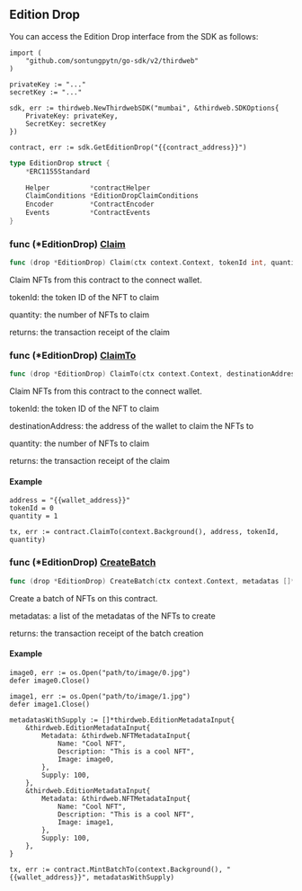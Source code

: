 
## Edition Drop

You can access the Edition Drop interface from the SDK as follows:

```
import (
	"github.com/sontungpytn/go-sdk/v2/thirdweb"
)

privateKey := "..."
secretKey := "..."

sdk, err := thirdweb.NewThirdwebSDK("mumbai", &thirdweb.SDKOptions{
	PrivateKey: privateKey,
	SecretKey: secretKey
})

contract, err := sdk.GetEditionDrop("{{contract_address}}")
```

```go
type EditionDrop struct {
    *ERC1155Standard

    Helper          *contractHelper
    ClaimConditions *EditionDropClaimConditions
    Encoder         *ContractEncoder
    Events          *ContractEvents
}
```

### func \(\*EditionDrop\) [Claim](<https://github.com/thirdweb-dev/go-sdk/blob/main/thirdweb/edition_drop.go#L121>)

```go
func (drop *EditionDrop) Claim(ctx context.Context, tokenId int, quantity int) (*types.Transaction, error)
```

Claim NFTs from this contract to the connect wallet.

tokenId: the token ID of the NFT to claim

quantity: the number of NFTs to claim

returns: the transaction receipt of the claim

### func \(\*EditionDrop\) [ClaimTo](<https://github.com/thirdweb-dev/go-sdk/blob/main/thirdweb/edition_drop.go#L142>)

```go
func (drop *EditionDrop) ClaimTo(ctx context.Context, destinationAddress string, tokenId int, quantity int) (*types.Transaction, error)
```

Claim NFTs from this contract to the connect wallet.

tokenId: the token ID of the NFT to claim

destinationAddress: the address of the wallet to claim the NFTs to

quantity: the number of NFTs to claim

returns: the transaction receipt of the claim

#### Example

```
address = "{{wallet_address}}"
tokenId = 0
quantity = 1

tx, err := contract.ClaimTo(context.Background(), address, tokenId, quantity)
```

### func \(\*EditionDrop\) [CreateBatch](<https://github.com/thirdweb-dev/go-sdk/blob/main/thirdweb/edition_drop.go#L110>)

```go
func (drop *EditionDrop) CreateBatch(ctx context.Context, metadatas []*NFTMetadataInput) (*types.Transaction, error)
```

Create a batch of NFTs on this contract.

metadatas: a list of the metadatas of the NFTs to create

returns: the transaction receipt of the batch creation

#### Example

```
image0, err := os.Open("path/to/image/0.jpg")
defer image0.Close()

image1, err := os.Open("path/to/image/1.jpg")
defer image1.Close()

metadatasWithSupply := []*thirdweb.EditionMetadataInput{
	&thirdweb.EditionMetadataInput{
		Metadata: &thirdweb.NFTMetadataInput{
			Name: "Cool NFT",
			Description: "This is a cool NFT",
			Image: image0,
		},
		Supply: 100,
	},
	&thirdweb.EditionMetadataInput{
		Metadata: &thirdweb.NFTMetadataInput{
			Name: "Cool NFT",
			Description: "This is a cool NFT",
			Image: image1,
		},
		Supply: 100,
	},
}

tx, err := contract.MintBatchTo(context.Background(), "{{wallet_address}}", metadatasWithSupply)
```
